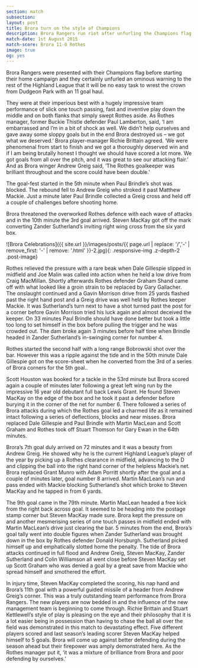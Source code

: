 ```yaml
---
section: match
subsection:
layout: post
title: Brora turn on the style of Champions
description: Brora Rangers run riot after unfurling the Champions flag to celebrate their first home Highland League game of the new season 
match-date: 1st August 2015
match-score: Brora 11-0 Rothes
image: true
og: yes
---
```

Brora Rangers were presented with their Champions flag before starting their home campaign and they certainly unfurled an ominous warning to the rest of the Highland League that it will be no easy task to wrest the crown from Dudgeon Park with an 11 goal haul.

They were at their imperious best with a hugely impressive team performance of slick one touch passing, fast and inventive play down the middle and on both flanks that simply swept Rothes aside. As Rothes manager, former Buckie Thistle defender Paul Lamberton, said, ‘I am embarrassed and I’m in a bit of shock as well. We didn’t help ourselves and gave away some sloppy goals but in the end Brora destroyed us – we got what we deserved.’ Brora player-manager Richie Brittain agreed. ‘We were phenomenal from start to finish and we got a thoroughly deserved win and if I am being brutally honest I thought we should have scored a lot more. We got goals from all over the pitch, and it was great to see our attacking flair.’ And as Brora winger Andrew Greig said, ‘The Rothes goalkeeper was brilliant throughout and the score could have been double.’

The goal-fest started in the 5th minute when Paul Brindle’s shot was blocked. The rebound fell to Andrew Greig who stroked it past Matthew Mackie. Just a minute later Paul Brindle collected a Greig cross and held off a couple of challenges before shooting home.

Brora threatened the overworked Rothes defence with each wave of attacks and in the 10th minute the 3rd goal arrived. Steven MacKay got off the mark converting Zander Sutherland’s inviting right wing cross from the six yard box.

![Brora Celebrations]({{ site.url }}/images/posts/{{ page.url | replace: '/','-' | remove_first: '-' | remove: '.html' }}-2.jpg){: .responsive-img .z-depth-2 .post-image}

Rothes relieved the pressure with a rare beak when Dale Gillespie slipped in midfield and Joe Malin was called into action when he held a low drive from Craig MacMillan. Shortly afterwards Rothes defender Graham Shand came off with what looked like a groin strain to be replaced by Gary Gallacher.
The onslaught continued and a Gavin Morrison drive from 25 yards flashed past the right hand post and a Greig drive was well held by Rothes keeper Mackie. It was Sutherland’s turn next to have a shot turned past the post for a corner before Gavin Morrison tried his luck again and almost deceived the keeper.
On 33 minutes Paul Brindle should have done better but took a little too long to set himself in the box before pulling the trigger and he was crowded out.
The dam broke again 3 minutes before half time when Brindle headed in Zander Sutherland’s in-swinging corner for number 4.

Rothes started the second half with a long range Bobrowski shot over the bar. However this was a ripple against the tide and in the 50th minute Dale Gillespie got on the score-sheet when he converted from the 3rd of a series of Brora corners for the 5th goal..

Scott Houston was booked for a tackle in the 53rd minute but Brora scored again a couple of minutes later following a great left wing run by the impressive 16 year old debutant full back Lewis Grant. He found Steven MacKay on the edge of the box and he took it past a defender before burying it in the corner of the net for number 6.
There followed a series of Brora attacks during which the Rothes goal led a charmed life as it remained intact following a series of deflections, blocks and near misses.
Brora replaced Dale Gillespie and Paul Brindle with Martin MacLean and Scott Graham and Rothes took off Stuart Thomson for Gary Ewan in the 64th minutes.

Brora’s 7th goal duly arrived on 72 minutes and it was a beauty from Andrew Greig. He showed why he is the current Highland League’s player of the year by picking up a Rothes clearance in midfield, advancing to the D and clipping the ball into the right hand corner of the helpless Mackie’s net.
Brora replaced Grant Munro with Adam Porritt shortly after the goal and a couple of minutes later, goal number 8 arrived. Martin MacLean’s run and pass ended with Mackie blocking Sutherland’s shot which broke to Steven MacKay and he tapped in from 6 yards.

The 9th goal came in the 79th minute. Martin MacLean headed a free kick from the right back across goal. It seemed to be heading into the postage stamp corner but Steven MacKay made sure.
Brora kept the pressure on and another mesmerising series of one touch passes in midfield ended with Martin MacLean’s drive just clearing the bar. 5 minutes from the end, Brora’s goal tally went into double figures when Zander Sutherland was brought down in the box by Rothes defender Donald Horsburgh. Sutherland picked himself up and emphatically slotted home the penalty.
The tide of Brora attacks continued in full flood and Andrew Greig, Steven MacKay, Zander Sutherland and Colin Williamson all went close before Steven MacKay set up Scott Graham who was denied a goal by a great save from Mackie who spread himself and smothered the effort.

In injury time, Steven MacKay completed the scoring, his nap hand and Brora’s 11th goal with a powerful guided missile of a header from Andrew Greig’s corner.
This was a truly outstanding team performance from Brora Rangers. The new players are now bedded in and the influence of the new management team is beginning to come through. Richie Brittain and Stuart Kettlewell’s style of play is pleasing on the eye and their philosophy that it is a lot easier being in possession than having to chase the ball all over the field was demonstrated in this match to devastating effect. Five different players scored and last season’s leading scorer Steven MacKay helped himself to 5 goals. Brora will come up against better defending during the season ahead but their firepower was amply demonstrated here. As the Rothes manager put it, ‘it was a mixture of brilliance from Brora and poor defending by ourselves.’